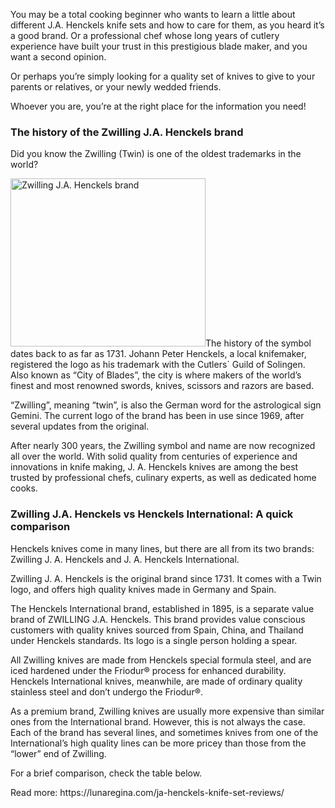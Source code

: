 <p>You may be a total cooking beginner who wants to learn a little about different J.A. Henckels knife sets and how to care for them, as you heard it’s a good brand. Or a professional chef whose long years of cutlery experience have built your trust in this prestigious blade maker, and you want a second opinion.</p>
<p>Or perhaps you’re simply looking for a quality set of knives to give to your parents or relatives, or your newly wedded friends.</p>
<p>Whoever you are, you’re at the right place for the information you need!</p>
<h3>The history of the Zwilling J.A. Henckels brand</h3>
<p>Did you know the Zwilling (Twin) is one of the oldest trademarks in the world?</p>
<p><img class="alignleft wp-image-1548" src="https://lunaregina.com/wp-content/uploads/2017/12/Zwilling-J.A.-Henckels-brand.jpg" alt="Zwilling J.A. Henckels brand" width="312" height="269" />The history of the symbol dates back to as far as 1731. Johann Peter Henckels, a local knifemaker, registered the logo as his trademark with the Cutlers´ Guild of Solingen. Also known as &#8220;City of Blades&#8221;, the city is where makers of the world’s finest and most renowned swords, knives, scissors and razors are based.</p>
<p>&#8220;Zwilling&#8221;, meaning &#8220;twin&#8221;, is also the German word for the astrological sign Gemini. The current logo of the brand has been in use since 1969, after several updates from the original.</p>
<p>After nearly 300 years, the Zwilling symbol and name are now recognized all over the world. With solid quality from centuries of experience and innovations in knife making, J. A. Henckels knives are among the best trusted by professional chefs, culinary experts, as well as dedicated home cooks.</p>
<h3>Zwilling J.A. Henckels vs Henckels International: A quick comparison</h3>
<p>Henckels knives come in many lines, but there are all from its two brands: Zwilling J. A. Henckels and J. A. Henckels International.</p>
<p>Zwilling J. A. Henckels is the original brand since 1731. It comes with a Twin logo, and offers high quality knives made in Germany and Spain.</p>
<p>The Henckels International brand, established in 1895, is a separate value brand of ZWILLING J.A. Henckels. This brand provides value conscious customers with quality knives sourced from Spain, China, and Thailand under Henckels standards. Its logo is a single person holding a spear.</p>
<p>All Zwilling knives are made from Henckels special formula steel, and are iced hardened under the Friodur® process for enhanced durability. Henckels International knives, meanwhile, are made of ordinary quality stainless steel and don’t undergo the Friodur®.</p>
<p>As a premium brand, Zwilling knives are usually more expensive than similar ones from the International brand. However, this is not always the case. Each of the brand has several lines, and sometimes knives from one of the International’s high quality lines can be more pricey than those from the “lower” end of Zwilling.</p>
<p>For a brief comparison, check the table below.</p>
Read more: https://lunaregina.com/ja-henckels-knife-set-reviews/
